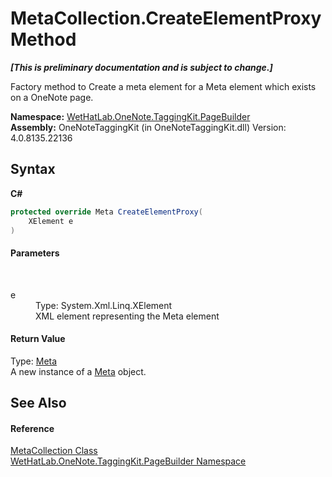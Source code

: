 # MetaCollection.CreateElementProxy Method 
 _**\[This is preliminary documentation and is subject to change.\]**_

Factory method to Create a meta element for a Meta element which exists on a OneNote page.

**Namespace:**&nbsp;<a href="56352230-71f2-f4b7-63a8-983965663af5.md">WetHatLab.OneNote.TaggingKit.PageBuilder</a><br />**Assembly:**&nbsp;OneNoteTaggingKit (in OneNoteTaggingKit.dll) Version: 4.0.8135.22136

## Syntax

**C#**<br />
``` C#
protected override Meta CreateElementProxy(
	XElement e
)
```


#### Parameters
&nbsp;<dl><dt>e</dt><dd>Type: System.Xml.Linq.XElement<br />XML element representing the Meta element</dd></dl>

#### Return Value
Type: <a href="90c71725-7f0d-fb9a-38b1-3b78c27eea6f.md">Meta</a><br />A new instance of a <a href="90c71725-7f0d-fb9a-38b1-3b78c27eea6f.md">Meta</a> object.

## See Also


#### Reference
<a href="5378a395-29ea-fa06-33a2-bd81cfc0e376.md">MetaCollection Class</a><br /><a href="56352230-71f2-f4b7-63a8-983965663af5.md">WetHatLab.OneNote.TaggingKit.PageBuilder Namespace</a><br />